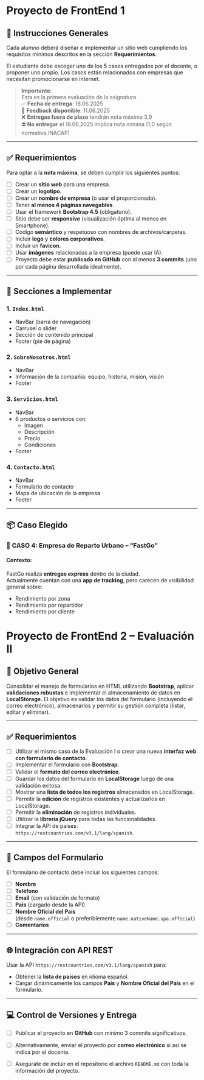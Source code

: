 # Proyecto de FrontEnd 1

## 📌 Instrucciones Generales

Cada alumno deberá diseñar e implementar un sitio web cumpliendo los requisitos mínimos descritos en la sección **Requerimientos**. 

El estudiante debe escoger uno de los 5 casos entregados por el docente, o proponer uno propio. Los casos están relacionados con empresas que necesitan promocionarse en internet.

> **Importante**:  
> Esta es la primera evaluación de la asignatura.  
> ✅ **Fecha de entrega**: 18.06.2025  
> 🔁 **Feedback disponible**: 11.06.2025  
> ❌ **Entregas fuera de plazo** tendrán nota máxima 3,9  
> ⛔ **No entregar** el 18.06.2025 implica nota mínima (1,0 según normativa INACAP)

---

## ✅ Requerimientos

Para optar a la **nota máxima**, se deben cumplir los siguientes puntos:

- [ ] Crear un **sitio web** para una empresa.
- [ ] Crear un **logotipo**.
- [ ] Crear un **nombre de empresa** (o usar el proporcionado).
- [ ] Tener **al menos 4 páginas navegables**.
- [ ] Usar el framework **Bootstrap 4.5** (obligatorio).
- [ ] Sitio debe ser **responsive** (visualización óptima al menos en Smartphone).
- [ ] Código **semántico** y respetuoso con nombres de archivos/carpetas.
- [ ] Incluir **logo** y **colores corporativos**.
- [ ] Incluir un **favicon**.
- [ ] Usar **imágenes** relacionadas a la empresa (puede usar IA).
- [ ] Proyecto debe estar **publicado en GitHub** con al menos **3 commits** (uno por cada página desarrollada idealmente).

---

## 🧩 Secciones a Implementar

### 1. `Index.html`
- NavBar (barra de navegación)
- Carrusel o slider
- Sección de contenido principal
- Footer (pie de página)

### 2. `SobreNosotros.html`
- NavBar
- Información de la compañía: equipo, historia, misión, visión
- Footer

### 3. `Servicios.html`
- NavBar
- 6 productos o servicios con:
  - Imagen
  - Descripción
  - Precio
  - Condiciones
- Footer

### 4. `Contacto.html`
- NavBar
- Formulario de contacto
- Mapa de ubicación de la empresa
- Footer

---

## 📦 Caso Elegido

### 🛵 **CASO 4: Empresa de Reparto Urbano – “FastGo”**

#### Contexto:
FastGo realiza **entregas express** dentro de la ciudad.  
Actualmente cuentan con una **app de tracking**, pero carecen de visibilidad general sobre:
- Rendimiento por zona
- Rendimiento por repartidor
- Rendimiento por cliente


# Proyecto de FrontEnd 2 – Evaluación II

## 🎯 Objetivo General

Consolidar el manejo de formularios en HTML utilizando **Bootstrap**, aplicar **validaciones robustas** e implementar el almacenamiento de datos en **LocalStorage**. El objetivo es validar los datos del formulario (incluyendo el correo electrónico), almacenarlos y permitir su gestión completa (listar, editar y eliminar).

---

## ✅ Requerimientos

- [ ] Utilizar el mismo caso de la Evaluación I o crear una nueva **interfaz web con formulario de contacto**.
- [ ] Implementar el formulario con **Bootstrap**.
- [ ] Validar el **formato del correo electrónico**.
- [ ] Guardar los datos del formulario en **LocalStorage** luego de una validación exitosa.
- [ ] Mostrar una **lista de todos los registros** almacenados en LocalStorage.
- [ ] Permitir la **edición** de registros existentes y actualizarlos en LocalStorage.
- [ ] Permitir la **eliminación** de registros individuales.
- [ ] Utilizar la **librería jQuery** para todas las funcionalidades.
- [ ] Integrar la API de países:  
  `https://restcountries.com/v3.1/lang/spanish`.

---

## 🧩 Campos del Formulario

El formulario de contacto debe incluir los siguientes campos:

- [ ] **Nombre**
- [ ] **Teléfono**
- [ ] **Email** (con validación de formato)
- [ ] **País** (cargado desde la API)
- [ ] **Nombre Oficial del País**  
  (desde `name.official` o preferiblemente `name.nativeName.spa.official`)
- [ ] **Comentarios**

---

## 🌐 Integración con API REST

Usar la API `https://restcountries.com/v3.1/lang/spanish` para:

- Obtener la **lista de países** en idioma español.
- Cargar dinámicamente los campos **País** y **Nombre Oficial del País** en el formulario.

---

## 💻 Control de Versiones y Entrega

- [ ] Publicar el proyecto en **GitHub** con mínimo 3 commits significativos.
- [ ] Alternativamente, enviar el proyecto por **correo electrónico** si así se indica por el docente.
- [ ] Asegúrate de incluir en el repositorio el archivo `README.md` con toda la información del proyecto.



